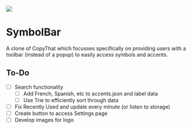![](https://file%2B.vscode-resource.vscode-cdn.net/home/mohammad/Documents/Projects/CopyThat/images/icon_128.png?version%3D1653861068951)

# SymbolBar

A clone of CopyThat which focusses specifically on providing users with a toolbar (instead of a popup) to easily access symbols and accents.

## To-Do

- [ ] Search functionality
  - [ ] Add French, Spanish, etc to accents.json and label data
  - [ ] Use Trie to efficiently sort through data
- [ ] Fix Recently Used and update every minute (or listen to storage)
- [ ] Create button to access Settings page
- [ ] Develop images for logo
